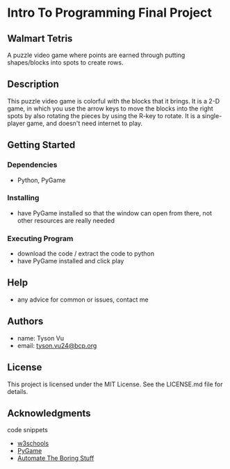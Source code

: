# Intro To Programming Final Project

## Walmart Tetris
A puzzle video game where points are earned through putting shapes/blocks into spots to create rows.

## Description
This puzzle video game is colorful with the blocks that it brings. It is a 2-D game, in which you use the arrow keys to move the blocks into the right spots by also rotating the pieces by using the R-key to rotate. It is a single-player game, and doesn't need internet to play.

## Getting Started


### Dependencies
* Python, PyGame

### Installing
* have PyGame installed so that the window can open from there, not other resources are really needed

### Executing Program
* download the code / extract the code to python
* have PyGame installed and click play

## Help
* any advice for common or issues, contact me

## Authors
* name: Tyson Vu
* email: tyson.vu24@bcp.org

## License
This project is licensed under the MIT License. See the LICENSE.md file for details.

## Acknowledgments
code snippets
* [w3schools](https://www.w3schools.com/python/default.asp)
* [PyGame](https://www.pygame.org/docs/)
* [Automate The Boring Stuff](https://automatetheboringstuff.com/)